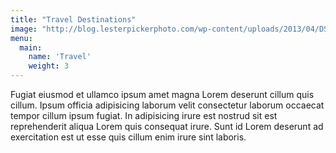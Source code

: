 ```yaml
---
title: "Travel Destinations"
image: "http://blog.lesterpickerphoto.com/wp-content/uploads/2013/04/DSC_8383-Panorama-flatirons-3.jpg"
menu:
  main:
    name: 'Travel'
    weight: 3
---
```

Fugiat eiusmod et ullamco ipsum amet magna Lorem deserunt cillum quis cillum. Ipsum officia adipisicing laborum velit consectetur laborum occaecat tempor cillum ipsum fugiat. In adipisicing irure est nostrud sit est reprehenderit aliqua Lorem quis consequat irure. Sunt id Lorem deserunt ad exercitation est ut esse quis cillum enim irure sint laboris.
